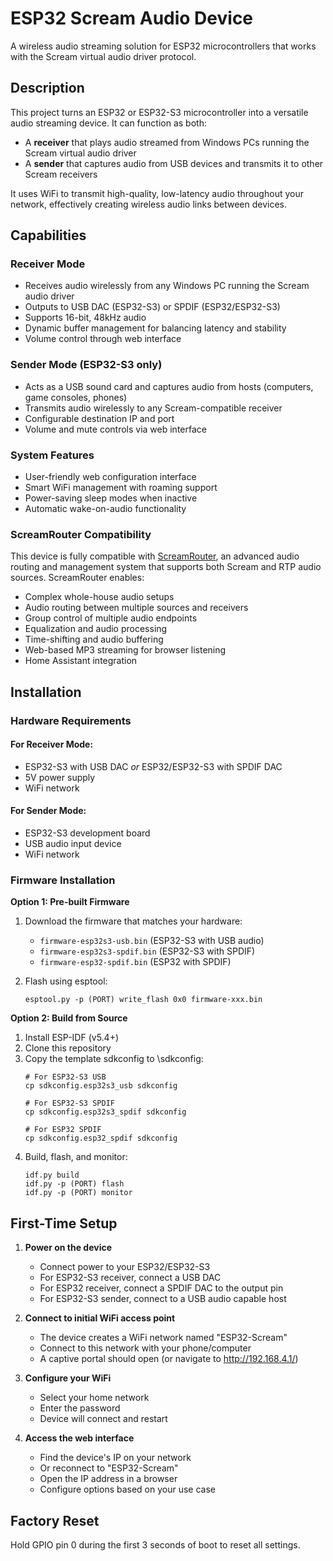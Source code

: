 # ESP32 Scream Audio Device

A wireless audio streaming solution for ESP32 microcontrollers that works with the Scream virtual audio driver protocol.

## Description

This project turns an ESP32 or ESP32-S3 microcontroller into a versatile audio streaming device. It can function as both:

- A **receiver** that plays audio streamed from Windows PCs running the Scream virtual audio driver
- A **sender** that captures audio from USB devices and transmits it to other Scream receivers

It uses WiFi to transmit high-quality, low-latency audio throughout your network, effectively creating wireless audio links between devices.

## Capabilities

### Receiver Mode
- Receives audio wirelessly from any Windows PC running the Scream audio driver
- Outputs to USB DAC (ESP32-S3) or SPDIF (ESP32/ESP32-S3)
- Supports 16-bit, 48kHz audio
- Dynamic buffer management for balancing latency and stability
- Volume control through web interface

### Sender Mode (ESP32-S3 only)
- Acts as a USB sound card and captures audio from hosts (computers, game consoles, phones)
- Transmits audio wirelessly to any Scream-compatible receiver
- Configurable destination IP and port
- Volume and mute controls via web interface

### System Features
- User-friendly web configuration interface
- Smart WiFi management with roaming support
- Power-saving sleep modes when inactive
- Automatic wake-on-audio functionality

### ScreamRouter Compatibility
This device is fully compatible with [ScreamRouter](https://github.com/netham45/screamrouter), an advanced audio routing and management system that supports both Scream and RTP audio sources. ScreamRouter enables:

- Complex whole-house audio setups
- Audio routing between multiple sources and receivers
- Group control of multiple audio endpoints
- Equalization and audio processing
- Time-shifting and audio buffering
- Web-based MP3 streaming for browser listening
- Home Assistant integration

## Installation

### Hardware Requirements

#### For Receiver Mode:
- ESP32-S3 with USB DAC *or* ESP32/ESP32-S3 with SPDIF DAC
- 5V power supply
- WiFi network

#### For Sender Mode:
- ESP32-S3 development board
- USB audio input device
- WiFi network

### Firmware Installation

**Option 1: Pre-built Firmware**
1. Download the firmware that matches your hardware:
   - `firmware-esp32s3-usb.bin` (ESP32-S3 with USB audio)
   - `firmware-esp32s3-spdif.bin` (ESP32-S3 with SPDIF)
   - `firmware-esp32-spdif.bin` (ESP32 with SPDIF)

2. Flash using esptool:
   ```
   esptool.py -p (PORT) write_flash 0x0 firmware-xxx.bin
   ```

**Option 2: Build from Source**
1. Install ESP-IDF (v5.4+)
2. Clone this repository
3. Copy the template sdkconfig to \sdkconfig:
   ```
   # For ESP32-S3 USB
   cp sdkconfig.esp32s3_usb sdkconfig
   
   # For ESP32-S3 SPDIF
   cp sdkconfig.esp32s3_spdif sdkconfig

   # For ESP32 SPDIF
   cp sdkconfig.esp32_spdif sdkconfig
   ```
4. Build, flash, and monitor:
   ```
   idf.py build
   idf.py -p (PORT) flash
   idf.py -p (PORT) monitor
   ```

## First-Time Setup

1. **Power on the device**
   - Connect power to your ESP32/ESP32-S3
   - For ESP32-S3 receiver, connect a USB DAC
   - For ESP32 receiver, connect a SPDIF DAC to the output pin
   - For ESP32-S3 sender, connect to a USB audio capable host

2. **Connect to initial WiFi access point**
   - The device creates a WiFi network named "ESP32-Scream"
   - Connect to this network with your phone/computer
   - A captive portal should open (or navigate to http://192.168.4.1/)

3. **Configure your WiFi**
   - Select your home network
   - Enter the password
   - Device will connect and restart

4. **Access the web interface**
   - Find the device's IP on your network
   - Or reconnect to "ESP32-Scream" 
   - Open the IP address in a browser
   - Configure options based on your use case

## Factory Reset
Hold GPIO pin 0 during the first 3 seconds of boot to reset all settings.

